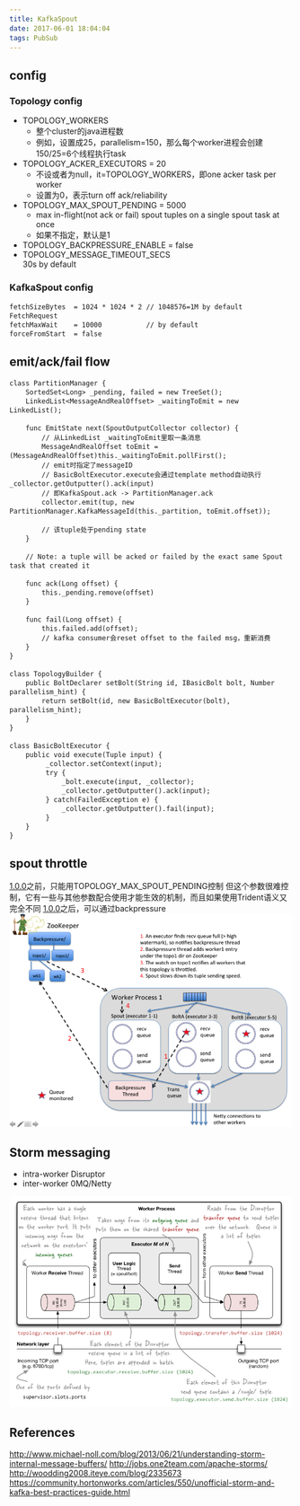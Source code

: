 ```yaml
---
title: KafkaSpout
date: 2017-06-01 18:04:04
tags: PubSub
---
```


## config

### Topology config

- TOPOLOGY_WORKERS
  - 整个cluster的java进程数
  - 例如，设置成25，parallelism=150，那么每个worker进程会创建150/25=6个线程执行task
- TOPOLOGY_ACKER_EXECUTORS = 20
  - 不设或者为null，it=TOPOLOGY_WORKERS，即one acker task per worker
  - 设置为0，表示turn off ack/reliability
- TOPOLOGY_MAX_SPOUT_PENDING = 5000 
  - max in-flight(not ack or fail) spout tuples on a single spout task at once
  - 如果不指定，默认是1
- TOPOLOGY_BACKPRESSURE_ENABLE = false
- TOPOLOGY_MESSAGE_TIMEOUT_SECS     
  30s by default

### KafkaSpout config

```
fetchSizeBytes  = 1024 * 1024 * 2 // 1048576=1M by default FetchRequest
fetchMaxWait    = 10000           // by default
forceFromStart  = false
```

## emit/ack/fail flow

```
class PartitionManager {
    SortedSet<Long> _pending, failed = new TreeSet();
    LinkedList<MessageAndRealOffset> _waitingToEmit = new LinkedList();

    func EmitState next(SpoutOutputCollector collector) {
        // 从LinkedList _waitingToEmit里取一条消息
        MessageAndRealOffset toEmit = (MessageAndRealOffset)this._waitingToEmit.pollFirst();
        // emit时指定了messageID
        // BasicBoltExecutor.execute会通过template method自动执行_collector.getOutputter().ack(input)
        // 即KafkaSpout.ack -> PartitionManager.ack
        collector.emit(tup, new PartitionManager.KafkaMessageId(this._partition, toEmit.offset));

        // 该tuple处于pending state
    }

    // Note: a tuple will be acked or failed by the exact same Spout task that created it

    func ack(Long offset) {
        this._pending.remove(offset)
    }

    func fail(Long offset) {
        this.failed.add(offset);
        // kafka consumer会reset offset to the failed msg，重新消费
    }
}

class TopologyBuilder {
    public BoltDeclarer setBolt(String id, IBasicBolt bolt, Number parallelism_hint) {
        return setBolt(id, new BasicBoltExecutor(bolt), parallelism_hint);
    }
}

class BasicBoltExecutor {
    public void execute(Tuple input) {
         _collector.setContext(input);
         try {
             _bolt.execute(input, _collector);
             _collector.getOutputter().ack(input);
         } catch(FailedException e) {
             _collector.getOutputter().fail(input);
         }
    }
}
```

## spout throttle

[1.0.0](http://storm.apache.org/2016/04/12/storm100-released.html)之前，只能用TOPOLOGY_MAX_SPOUT_PENDING控制
但这个参数很难控制，它有一些与其他参数配合使用才能生效的机制，而且如果使用Trident语义又完全不同
[1.0.0](http://storm.apache.org/2016/04/12/storm100-released.html)之后，可以通过backpressure
![backpressure](https://github.com/funkygao/blogassets/blob/master/img/backpressure.png?raw=true)

## Storm messaging

- intra-worker
  Disruptor
- inter-worker
  0MQ/Netty

![storm messaing](https://github.com/funkygao/blogassets/blob/master/img/storm-internal-message-queues.png?raw=true)

## References

http://www.michael-noll.com/blog/2013/06/21/understanding-storm-internal-message-buffers/
http://jobs.one2team.com/apache-storms/
http://woodding2008.iteye.com/blog/2335673
https://community.hortonworks.com/articles/550/unofficial-storm-and-kafka-best-practices-guide.html
